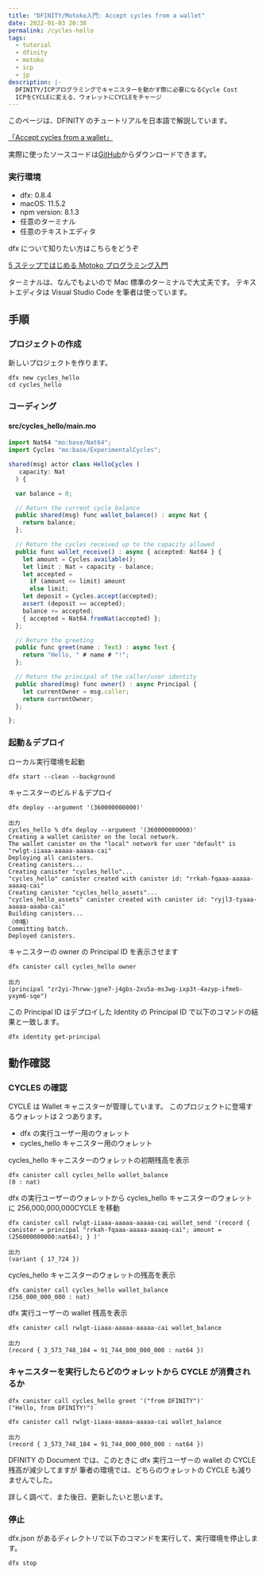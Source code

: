 ```yaml
---
title: "DFINITY/Motoko入門: Accept cycles from a wallet"
date: 2022-01-03 20:38
permalink: /cycles-hello
tags:
  - tutorial
  - dfinity
  - motoko
  - icp
  - jp
description: |-
  DFINITY/ICPプログラミングでキャニスターを動かす際に必要になるCycle Cost
  ICPをCYCLEに変える、ウォレットにCYCLEをチャージ
---
```


このページは、DFINITY のチュートリアルを日本語で解説しています。

[「Accept cycles from a wallet」](https://smartcontracts.org/docs/developers-guide/tutorials/simple-cycles.html)

実際に使ったソースコードは[GitHub](https://github.com/smacon-dev/motoko-tutorial/tree/main/cycles_hello)からダウンロードできます。

### 実行環境

- dfx: 0.8.4
- macOS: 11.5.2
- npm version: 8.1.3
- 任意のターミナル
- 任意のテキストエディタ

dfx について知りたい方はこちらをどうぞ

[5 ステップではじめる Motoko プログラミング入門](/hello-motoko)

ターミナルは、なんでもよいので Mac 標準のターミナルで大丈夫です。
テキストエディタは Visual Studio Code を筆者は使っています。

## 手順

### プロジェクトの作成

新しいプロジェクトを作ります。

```
dfx new cycles_hello
cd cycles_hello
```

### コーディング

#### src/cycles_hello/main.mo

```ts
import Nat64 "mo:base/Nat64";
import Cycles "mo:base/ExperimentalCycles";

shared(msg) actor class HelloCycles (
   capacity: Nat
  ) {

  var balance = 0;

  // Return the current cycle balance
  public shared(msg) func wallet_balance() : async Nat {
    return balance;
  };

  // Return the cycles received up to the capacity allowed
  public func wallet_receive() : async { accepted: Nat64 } {
    let amount = Cycles.available();
    let limit : Nat = capacity - balance;
    let accepted =
      if (amount <= limit) amount
      else limit;
    let deposit = Cycles.accept(accepted);
    assert (deposit == accepted);
    balance += accepted;
    { accepted = Nat64.fromNat(accepted) };
  };

  // Return the greeting
  public func greet(name : Text) : async Text {
    return "Hello, " # name # "!";
  };

  // Return the principal of the caller/user identity
  public shared(msg) func owner() : async Principal {
    let currentOwner = msg.caller;
    return currentOwner;
  };

};
```

### 起動＆デプロイ

ローカル実行環境を起動

```
dfx start --clean --background
```

キャニスターのビルド＆デプロイ

```
dfx deploy --argument '(360000000000)'
```

```
出力
cycles_hello % dfx deploy --argument '(360000000000)'
Creating a wallet canister on the local network.
The wallet canister on the "local" network for user "default" is "rwlgt-iiaaa-aaaaa-aaaaa-cai"
Deploying all canisters.
Creating canisters...
Creating canister "cycles_hello"...
"cycles_hello" canister created with canister id: "rrkah-fqaaa-aaaaa-aaaaq-cai"
Creating canister "cycles_hello_assets"...
"cycles_hello_assets" canister created with canister id: "ryjl3-tyaaa-aaaaa-aaaba-cai"
Building canisters...
（中略）
Committing batch.
Deployed canisters.
```

キャニスターの owner の Principal ID を表示させます

```
dfx canister call cycles_hello owner
```

```
出力
(principal "zr2yi-7hrww-jgne7-j4gbs-2xu5a-ms3wg-ixp3t-4azyp-ifmeb-yxym6-sqe")
```

この Principal ID はデプロイした Identity の Principal ID で以下のコマンドの結果と一致します。

```
dfx identity get-principal
```

## 動作確認

### CYCLES の確認

CYCLE は Wallet キャニスターが管理しています。
このプロジェクトに登場するウォレットは 2 つあります。

- dfx の実行ユーザー用のウォレット
- cycles_hello キャニスター用のウォレット

cycles_hello キャニスターのウォレットの初期残高を表示

```
dfx canister call cycles_hello wallet_balance
(0 : nat)
```

dfx の実行ユーザーのウォレットから cycles_hello キャニスターのウォレットに 256,000,000,000CYCLE を移動

```
dfx canister call rwlgt-iiaaa-aaaaa-aaaaa-cai wallet_send '(record { canister = principal "rrkah-fqaaa-aaaaa-aaaaq-cai"; amount = (256000000000:nat64); } )'
```

```
出力
(variant { 17_724 })
```

cycles_hello キャニスターのウォレットの残高を表示

```
dfx canister call cycles_hello wallet_balance
(256_000_000_000 : nat)
```

dfx 実行ユーザーの wallet 残高を表示

```
dfx canister call rwlgt-iiaaa-aaaaa-aaaaa-cai wallet_balance
```

```
出力
(record { 3_573_748_184 = 91_744_000_000_000 : nat64 })
```

### キャニスターを実行したらどのウォレットから CYCLE が消費されるか

```
dfx canister call cycles_hello greet '("from DFINITY")'
("Hello, from DFINITY!")
```

```
dfx canister call rwlgt-iiaaa-aaaaa-aaaaa-cai wallet_balance
```

```
出力
(record { 3_573_748_184 = 91_744_000_000_000 : nat64 })
```

DFINITY の Document では、このときに dfx 実行ユーザーの wallet の CYCLE 残高が減少してますが
筆者の環境では、どちらのウォレットの CYCLE も減りませんでした。

詳しく調べて、また後日、更新したいと思います。

### 停止

dfx.json があるディレクトリで以下のコマンドを実行して、実行環境を停止します。

```
dfx stop
```
